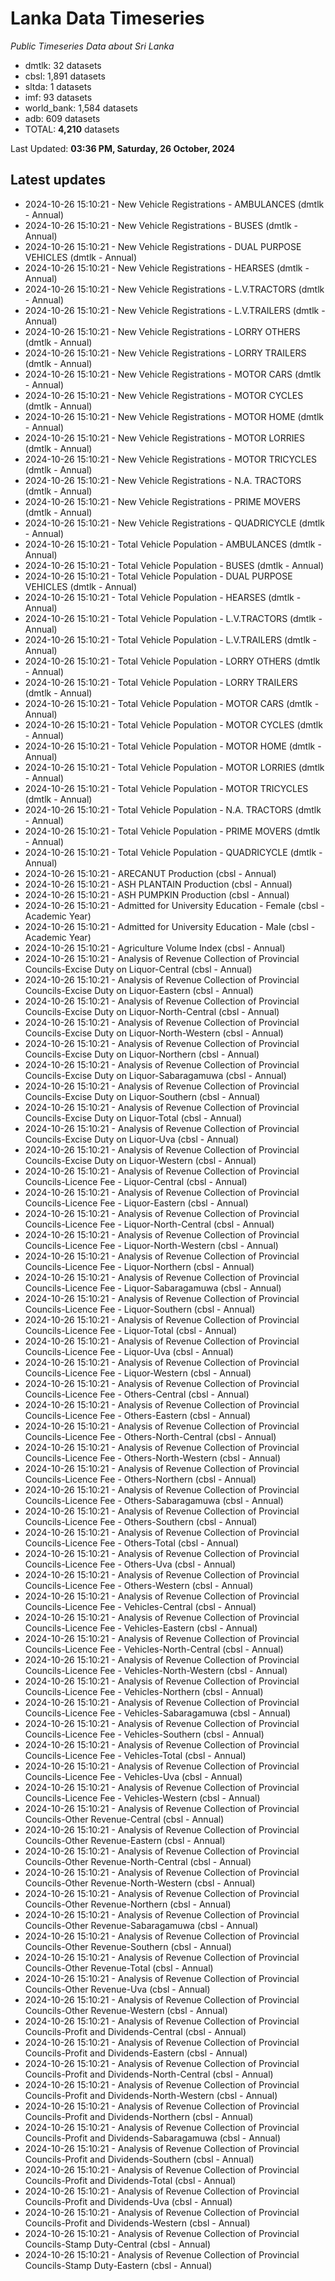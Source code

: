 # Lanka Data Timeseries
*Public Timeseries Data about Sri Lanka*

* dmtlk: 32 datasets
* cbsl: 1,891 datasets
* sltda: 1 datasets
* imf: 93 datasets
* world_bank: 1,584 datasets
* adb: 609 datasets
* TOTAL: **4,210** datasets

Last Updated: **03:36 PM, Saturday, 26 October, 2024**

## Latest updates

* 2024-10-26 15:10:21 - New Vehicle Registrations - AMBULANCES (dmtlk - Annual)
* 2024-10-26 15:10:21 - New Vehicle Registrations - BUSES (dmtlk - Annual)
* 2024-10-26 15:10:21 - New Vehicle Registrations - DUAL PURPOSE VEHICLES (dmtlk - Annual)
* 2024-10-26 15:10:21 - New Vehicle Registrations - HEARSES (dmtlk - Annual)
* 2024-10-26 15:10:21 - New Vehicle Registrations - L.V.TRACTORS (dmtlk - Annual)
* 2024-10-26 15:10:21 - New Vehicle Registrations - L.V.TRAILERS (dmtlk - Annual)
* 2024-10-26 15:10:21 - New Vehicle Registrations - LORRY OTHERS (dmtlk - Annual)
* 2024-10-26 15:10:21 - New Vehicle Registrations - LORRY TRAILERS (dmtlk - Annual)
* 2024-10-26 15:10:21 - New Vehicle Registrations - MOTOR CARS (dmtlk - Annual)
* 2024-10-26 15:10:21 - New Vehicle Registrations - MOTOR CYCLES (dmtlk - Annual)
* 2024-10-26 15:10:21 - New Vehicle Registrations - MOTOR HOME (dmtlk - Annual)
* 2024-10-26 15:10:21 - New Vehicle Registrations - MOTOR LORRIES (dmtlk - Annual)
* 2024-10-26 15:10:21 - New Vehicle Registrations - MOTOR TRICYCLES (dmtlk - Annual)
* 2024-10-26 15:10:21 - New Vehicle Registrations - N.A. TRACTORS (dmtlk - Annual)
* 2024-10-26 15:10:21 - New Vehicle Registrations - PRIME MOVERS (dmtlk - Annual)
* 2024-10-26 15:10:21 - New Vehicle Registrations - QUADRICYCLE (dmtlk - Annual)
* 2024-10-26 15:10:21 - Total Vehicle Population - AMBULANCES (dmtlk - Annual)
* 2024-10-26 15:10:21 - Total Vehicle Population - BUSES (dmtlk - Annual)
* 2024-10-26 15:10:21 - Total Vehicle Population - DUAL PURPOSE VEHICLES (dmtlk - Annual)
* 2024-10-26 15:10:21 - Total Vehicle Population - HEARSES (dmtlk - Annual)
* 2024-10-26 15:10:21 - Total Vehicle Population - L.V.TRACTORS (dmtlk - Annual)
* 2024-10-26 15:10:21 - Total Vehicle Population - L.V.TRAILERS (dmtlk - Annual)
* 2024-10-26 15:10:21 - Total Vehicle Population - LORRY OTHERS (dmtlk - Annual)
* 2024-10-26 15:10:21 - Total Vehicle Population - LORRY TRAILERS (dmtlk - Annual)
* 2024-10-26 15:10:21 - Total Vehicle Population - MOTOR CARS (dmtlk - Annual)
* 2024-10-26 15:10:21 - Total Vehicle Population - MOTOR CYCLES (dmtlk - Annual)
* 2024-10-26 15:10:21 - Total Vehicle Population - MOTOR HOME (dmtlk - Annual)
* 2024-10-26 15:10:21 - Total Vehicle Population - MOTOR LORRIES (dmtlk - Annual)
* 2024-10-26 15:10:21 - Total Vehicle Population - MOTOR TRICYCLES (dmtlk - Annual)
* 2024-10-26 15:10:21 - Total Vehicle Population - N.A. TRACTORS (dmtlk - Annual)
* 2024-10-26 15:10:21 - Total Vehicle Population - PRIME MOVERS (dmtlk - Annual)
* 2024-10-26 15:10:21 - Total Vehicle Population - QUADRICYCLE (dmtlk - Annual)
* 2024-10-26 15:10:21 - ARECANUT Production (cbsl - Annual)
* 2024-10-26 15:10:21 - ASH PLANTAIN Production (cbsl - Annual)
* 2024-10-26 15:10:21 - ASH PUMPKIN Production (cbsl - Annual)
* 2024-10-26 15:10:21 - Admitted for University Education - Female (cbsl - Academic Year)
* 2024-10-26 15:10:21 - Admitted for University Education - Male (cbsl - Academic Year)
* 2024-10-26 15:10:21 - Agriculture Volume Index (cbsl - Annual)
* 2024-10-26 15:10:21 - Analysis of Revenue Collection of Provincial Councils-Excise Duty on Liquor-Central (cbsl - Annual)
* 2024-10-26 15:10:21 - Analysis of Revenue Collection of Provincial Councils-Excise Duty on Liquor-Eastern (cbsl - Annual)
* 2024-10-26 15:10:21 - Analysis of Revenue Collection of Provincial Councils-Excise Duty on Liquor-North-Central (cbsl - Annual)
* 2024-10-26 15:10:21 - Analysis of Revenue Collection of Provincial Councils-Excise Duty on Liquor-North-Western (cbsl - Annual)
* 2024-10-26 15:10:21 - Analysis of Revenue Collection of Provincial Councils-Excise Duty on Liquor-Northern (cbsl - Annual)
* 2024-10-26 15:10:21 - Analysis of Revenue Collection of Provincial Councils-Excise Duty on Liquor-Sabaragamuwa (cbsl - Annual)
* 2024-10-26 15:10:21 - Analysis of Revenue Collection of Provincial Councils-Excise Duty on Liquor-Southern (cbsl - Annual)
* 2024-10-26 15:10:21 - Analysis of Revenue Collection of Provincial Councils-Excise Duty on Liquor-Total (cbsl - Annual)
* 2024-10-26 15:10:21 - Analysis of Revenue Collection of Provincial Councils-Excise Duty on Liquor-Uva (cbsl - Annual)
* 2024-10-26 15:10:21 - Analysis of Revenue Collection of Provincial Councils-Excise Duty on Liquor-Western (cbsl - Annual)
* 2024-10-26 15:10:21 - Analysis of Revenue Collection of Provincial Councils-Licence Fee - Liquor-Central (cbsl - Annual)
* 2024-10-26 15:10:21 - Analysis of Revenue Collection of Provincial Councils-Licence Fee - Liquor-Eastern (cbsl - Annual)
* 2024-10-26 15:10:21 - Analysis of Revenue Collection of Provincial Councils-Licence Fee - Liquor-North-Central (cbsl - Annual)
* 2024-10-26 15:10:21 - Analysis of Revenue Collection of Provincial Councils-Licence Fee - Liquor-North-Western (cbsl - Annual)
* 2024-10-26 15:10:21 - Analysis of Revenue Collection of Provincial Councils-Licence Fee - Liquor-Northern (cbsl - Annual)
* 2024-10-26 15:10:21 - Analysis of Revenue Collection of Provincial Councils-Licence Fee - Liquor-Sabaragamuwa (cbsl - Annual)
* 2024-10-26 15:10:21 - Analysis of Revenue Collection of Provincial Councils-Licence Fee - Liquor-Southern (cbsl - Annual)
* 2024-10-26 15:10:21 - Analysis of Revenue Collection of Provincial Councils-Licence Fee - Liquor-Total (cbsl - Annual)
* 2024-10-26 15:10:21 - Analysis of Revenue Collection of Provincial Councils-Licence Fee - Liquor-Uva (cbsl - Annual)
* 2024-10-26 15:10:21 - Analysis of Revenue Collection of Provincial Councils-Licence Fee - Liquor-Western (cbsl - Annual)
* 2024-10-26 15:10:21 - Analysis of Revenue Collection of Provincial Councils-Licence Fee - Others-Central (cbsl - Annual)
* 2024-10-26 15:10:21 - Analysis of Revenue Collection of Provincial Councils-Licence Fee - Others-Eastern (cbsl - Annual)
* 2024-10-26 15:10:21 - Analysis of Revenue Collection of Provincial Councils-Licence Fee - Others-North-Central (cbsl - Annual)
* 2024-10-26 15:10:21 - Analysis of Revenue Collection of Provincial Councils-Licence Fee - Others-North-Western (cbsl - Annual)
* 2024-10-26 15:10:21 - Analysis of Revenue Collection of Provincial Councils-Licence Fee - Others-Northern (cbsl - Annual)
* 2024-10-26 15:10:21 - Analysis of Revenue Collection of Provincial Councils-Licence Fee - Others-Sabaragamuwa (cbsl - Annual)
* 2024-10-26 15:10:21 - Analysis of Revenue Collection of Provincial Councils-Licence Fee - Others-Southern (cbsl - Annual)
* 2024-10-26 15:10:21 - Analysis of Revenue Collection of Provincial Councils-Licence Fee - Others-Total (cbsl - Annual)
* 2024-10-26 15:10:21 - Analysis of Revenue Collection of Provincial Councils-Licence Fee - Others-Uva (cbsl - Annual)
* 2024-10-26 15:10:21 - Analysis of Revenue Collection of Provincial Councils-Licence Fee - Others-Western (cbsl - Annual)
* 2024-10-26 15:10:21 - Analysis of Revenue Collection of Provincial Councils-Licence Fee - Vehicles-Central (cbsl - Annual)
* 2024-10-26 15:10:21 - Analysis of Revenue Collection of Provincial Councils-Licence Fee - Vehicles-Eastern (cbsl - Annual)
* 2024-10-26 15:10:21 - Analysis of Revenue Collection of Provincial Councils-Licence Fee - Vehicles-North-Central (cbsl - Annual)
* 2024-10-26 15:10:21 - Analysis of Revenue Collection of Provincial Councils-Licence Fee - Vehicles-North-Western (cbsl - Annual)
* 2024-10-26 15:10:21 - Analysis of Revenue Collection of Provincial Councils-Licence Fee - Vehicles-Northern (cbsl - Annual)
* 2024-10-26 15:10:21 - Analysis of Revenue Collection of Provincial Councils-Licence Fee - Vehicles-Sabaragamuwa (cbsl - Annual)
* 2024-10-26 15:10:21 - Analysis of Revenue Collection of Provincial Councils-Licence Fee - Vehicles-Southern (cbsl - Annual)
* 2024-10-26 15:10:21 - Analysis of Revenue Collection of Provincial Councils-Licence Fee - Vehicles-Total (cbsl - Annual)
* 2024-10-26 15:10:21 - Analysis of Revenue Collection of Provincial Councils-Licence Fee - Vehicles-Uva (cbsl - Annual)
* 2024-10-26 15:10:21 - Analysis of Revenue Collection of Provincial Councils-Licence Fee - Vehicles-Western (cbsl - Annual)
* 2024-10-26 15:10:21 - Analysis of Revenue Collection of Provincial Councils-Other Revenue-Central (cbsl - Annual)
* 2024-10-26 15:10:21 - Analysis of Revenue Collection of Provincial Councils-Other Revenue-Eastern (cbsl - Annual)
* 2024-10-26 15:10:21 - Analysis of Revenue Collection of Provincial Councils-Other Revenue-North-Central (cbsl - Annual)
* 2024-10-26 15:10:21 - Analysis of Revenue Collection of Provincial Councils-Other Revenue-North-Western (cbsl - Annual)
* 2024-10-26 15:10:21 - Analysis of Revenue Collection of Provincial Councils-Other Revenue-Northern (cbsl - Annual)
* 2024-10-26 15:10:21 - Analysis of Revenue Collection of Provincial Councils-Other Revenue-Sabaragamuwa (cbsl - Annual)
* 2024-10-26 15:10:21 - Analysis of Revenue Collection of Provincial Councils-Other Revenue-Southern (cbsl - Annual)
* 2024-10-26 15:10:21 - Analysis of Revenue Collection of Provincial Councils-Other Revenue-Total (cbsl - Annual)
* 2024-10-26 15:10:21 - Analysis of Revenue Collection of Provincial Councils-Other Revenue-Uva (cbsl - Annual)
* 2024-10-26 15:10:21 - Analysis of Revenue Collection of Provincial Councils-Other Revenue-Western (cbsl - Annual)
* 2024-10-26 15:10:21 - Analysis of Revenue Collection of Provincial Councils-Profit and Dividends-Central (cbsl - Annual)
* 2024-10-26 15:10:21 - Analysis of Revenue Collection of Provincial Councils-Profit and Dividends-Eastern (cbsl - Annual)
* 2024-10-26 15:10:21 - Analysis of Revenue Collection of Provincial Councils-Profit and Dividends-North-Central (cbsl - Annual)
* 2024-10-26 15:10:21 - Analysis of Revenue Collection of Provincial Councils-Profit and Dividends-North-Western (cbsl - Annual)
* 2024-10-26 15:10:21 - Analysis of Revenue Collection of Provincial Councils-Profit and Dividends-Northern (cbsl - Annual)
* 2024-10-26 15:10:21 - Analysis of Revenue Collection of Provincial Councils-Profit and Dividends-Sabaragamuwa (cbsl - Annual)
* 2024-10-26 15:10:21 - Analysis of Revenue Collection of Provincial Councils-Profit and Dividends-Southern (cbsl - Annual)
* 2024-10-26 15:10:21 - Analysis of Revenue Collection of Provincial Councils-Profit and Dividends-Total (cbsl - Annual)
* 2024-10-26 15:10:21 - Analysis of Revenue Collection of Provincial Councils-Profit and Dividends-Uva (cbsl - Annual)
* 2024-10-26 15:10:21 - Analysis of Revenue Collection of Provincial Councils-Profit and Dividends-Western (cbsl - Annual)
* 2024-10-26 15:10:21 - Analysis of Revenue Collection of Provincial Councils-Stamp Duty-Central (cbsl - Annual)
* 2024-10-26 15:10:21 - Analysis of Revenue Collection of Provincial Councils-Stamp Duty-Eastern (cbsl - Annual)